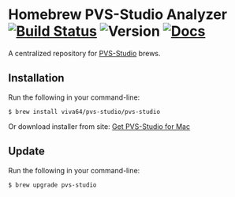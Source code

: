 # Homebrew PVS-Studio Analyzer [![Build Status](https://travis-ci.org/viva64/homebrew-pvs-studio.svg?branch=master)](https://travis-ci.org/viva64/homebrew-pvs-studio) ![Version](https://img.shields.io/badge/os%20x-10.9%2B-green.svg) [![Docs](	https://img.shields.io/readthedocs/pip.svg)](https://www.viva64.com/en/m/0036/)

A centralized repository for [PVS-Studio](https://www.viva64.com/en/pvs-studio/) brews.

## Installation

Run the following in your command-line:

```
$ brew install viva64/pvs-studio/pvs-studio
```

Or download installer from site: [Get PVS-Studio for Mac](https://www.viva64.com/en/pvs-studio-download-mac/)

## Update

Run the following in your command-line:

```
$ brew upgrade pvs-studio
```
